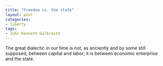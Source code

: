 ```yaml
---
title: "Freedom vs. the state"
layout: post
categories:
- liberty
tags:
- John Kenneth Galbraith
---
```


The great dialectic in our time is not, as anciently and by some still supposed, between capital and labor; it is between economic enterprise and the state.